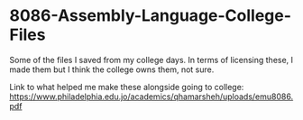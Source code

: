 # 8086-Assembly-Language-College-Files
Some of the files I saved from my college days. In terms of licensing these, I made them but I think the college owns them, not sure.

Link to what helped me make these alongside going to college: https://www.philadelphia.edu.jo/academics/qhamarsheh/uploads/emu8086.pdf
